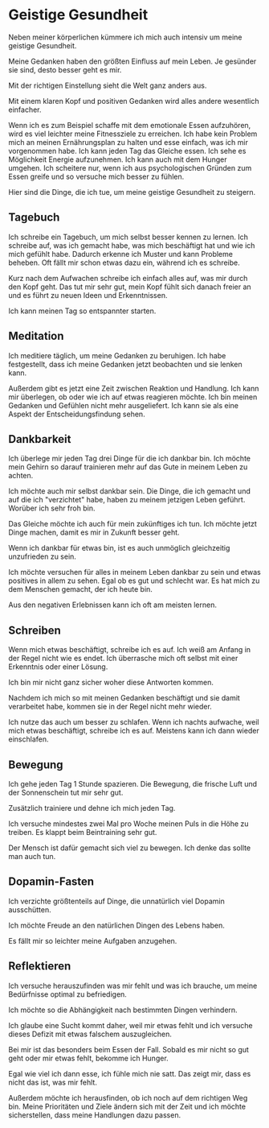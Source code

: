 # Geistige Gesundheit

Neben meiner körperlichen kümmere ich mich auch intensiv um meine geistige Gesundheit.

Meine Gedanken haben den größten Einfluss auf mein Leben. Je gesünder sie sind, desto besser geht es mir.

Mit der richtigen Einstellung sieht die Welt ganz anders aus.

Mit einem klaren Kopf und positiven Gedanken wird alles andere wesentlich einfacher.

Wenn ich es zum Beispiel schaffe mit dem emotionale Essen aufzuhören, wird es viel leichter meine Fitnessziele zu erreichen. Ich habe kein Problem mich an meinen Ernährungsplan zu halten und esse einfach, was ich mir vorgenommen habe. Ich kann jeden Tag das Gleiche essen. Ich sehe es Möglichkeit Energie aufzunehmen. Ich kann auch mit dem Hunger umgehen. Ich scheitere nur, wenn ich aus psychologischen Gründen zum Essen greife und so versuche mich besser zu fühlen. 

Hier sind die Dinge, die ich tue, um meine geistige Gesundheit zu steigern.

## Tagebuch

Ich schreibe ein Tagebuch, um mich selbst besser kennen zu lernen. Ich schreibe auf, was ich gemacht habe, was mich beschäftigt hat und wie ich mich gefühlt habe. Dadurch erkenne ich Muster und kann Probleme beheben. Oft fällt mir schon etwas dazu ein, während ich es schreibe.

Kurz nach dem Aufwachen schreibe ich einfach alles auf, was mir durch den Kopf geht. Das tut mir sehr gut, mein Kopf fühlt sich danach freier an und es führt zu neuen Ideen und Erkenntnissen.

Ich kann meinen Tag so entspannter starten.

## Meditation

Ich meditiere täglich, um meine Gedanken zu beruhigen. Ich habe festgestellt, dass ich meine Gedanken jetzt beobachten und sie lenken kann.

Außerdem gibt es jetzt eine Zeit zwischen Reaktion und Handlung. Ich kann mir überlegen, ob oder wie ich auf etwas reagieren möchte. Ich bin meinen Gedanken und Gefühlen nicht mehr ausgeliefert. Ich kann sie als eine Aspekt der Entscheidungsfindung sehen.

## Dankbarkeit

Ich überlege mir jeden Tag drei Dinge für die ich dankbar bin. Ich möchte mein Gehirn so darauf trainieren mehr auf das Gute in meinem Leben zu achten.

Ich möchte auch mir selbst dankbar sein. Die Dinge, die ich gemacht und auf die ich "verzichtet" habe, haben zu meinem jetzigen Leben geführt. Worüber ich sehr froh bin.

Das Gleiche möchte ich auch für mein zukünftiges ich tun. Ich möchte jetzt Dinge machen, damit es mir in Zukunft besser geht.

Wenn ich dankbar für etwas bin, ist es auch unmöglich gleichzeitig unzufrieden zu sein.

Ich möchte versuchen für alles in meinem Leben dankbar zu sein und etwas positives in allem zu sehen. Egal ob es gut und schlecht war. Es hat mich zu dem Menschen gemacht, der ich heute bin.

Aus den negativen Erlebnissen kann ich oft am meisten lernen.

## Schreiben

Wenn mich etwas beschäftigt, schreibe ich es auf. Ich weiß am Anfang in der Regel nicht wie es endet. Ich überrasche mich oft selbst mit einer Erkenntnis oder einer Lösung.

Ich bin mir nicht ganz sicher woher diese Antworten kommen.

Nachdem ich mich so mit meinen Gedanken beschäftigt und sie damit verarbeitet habe, kommen sie in der Regel nicht mehr wieder.

Ich nutze das auch um besser zu schlafen. Wenn ich nachts aufwache, weil mich etwas beschäftigt, schreibe ich es auf. Meistens kann ich dann wieder einschlafen.

## Bewegung

Ich gehe jeden Tag 1 Stunde spazieren. Die Bewegung, die frische Luft und der Sonnenschein tut mir sehr gut.

Zusätzlich trainiere und dehne ich mich jeden Tag. 

Ich versuche mindestes zwei Mal pro Woche meinen Puls in die Höhe zu treiben. Es klappt beim Beintraining sehr gut.

Der Mensch ist dafür gemacht sich viel zu bewegen. Ich denke das sollte man auch tun.

## Dopamin-Fasten

Ich verzichte größtenteils auf Dinge, die unnatürlich viel Dopamin ausschütten.

Ich möchte Freude an den natürlichen Dingen des Lebens haben.

Es fällt mir so leichter meine Aufgaben anzugehen.

## Reflektieren

Ich versuche herauszufinden was mir fehlt und was ich brauche, um meine Bedürfnisse optimal zu befriedigen.

Ich möchte so die Abhängigkeit nach bestimmten Dingen verhindern.

Ich glaube eine Sucht kommt daher, weil mir etwas fehlt und ich versuche dieses Defizit mit etwas falschem auszugleichen.

Bei mir ist das besonders beim Essen der Fall. Sobald es mir nicht so gut geht oder mir etwas fehlt, bekomme ich Hunger.

Egal wie viel ich dann esse, ich fühle mich nie satt. Das zeigt mir, dass es nicht das ist, was mir fehlt.

Außerdem möchte ich herausfinden, ob ich noch auf dem richtigen Weg bin. Meine Prioritäten und Ziele ändern sich mit der Zeit und ich möchte sicherstellen, dass meine Handlungen dazu passen.